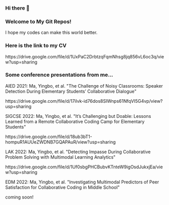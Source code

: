 ### Hi there 👋

<!--
**yingbo-ma/yingbo-ma** is a ✨ _special_ ✨ repository because its `README.md` (this file) appears on your GitHub profile.

Here are some ideas to get you started:

- 🔭 I’m currently working on ...
- 🌱 I’m currently learning ...
- 👯 I’m looking to collaborate on ...
- 🤔 I’m looking for help with ...
- 💬 Ask me about ...
- 📫 How to reach me: ...
- 😄 Pronouns: ...
- ⚡ Fun fact: ...
-->

<h3>Welcome to My Git Repos!</h3>
<p>I hope my codes can make this world better.</p>

<h3>Here is the link to my CV</h3>
https://drive.google.com/file/d/1UxPaC2DrbtzqFqmNhsg8jq856vL6oc3q/view?usp=sharing

<h3>Some conference presentations from me...</h3>
<p>AIED 2021: Ma, Yingbo, et al. "The Challenge of Noisy Classrooms: Speaker Detection During Elementary Students’ Collaborative Dialogue"</p>
https://drive.google.com/file/d/17ilvk-id76dos8SIWnps61NfqVI5G4vp/view?usp=sharing

<p>SIGCSE 2022: Ma, Yingbo, et al. "It’s Challenging but Doable: Lessons Learned from a Remote Collaborative Coding Camp for Elementary Students"</p>
https://drive.google.com/file/d/18ub3bT1-hompuR1AUUeZWDNB7GQAPAuR/view?usp=sharing

<p>LAK 2022: Ma, Yingbo, et al. "Detecting Impasse During Collaborative Problem Solving with Multimodal Learning Analytics"</p>
https://drive.google.com/file/d/1Uf0sbgPHCBubvKTnteW9igOsdJukxjEa/view?usp=sharing

<p>EDM 2022: Ma, Yingbo, et al. "Investigating Multimodal Predictors of Peer Satisfaction for Collaborative Coding in Middle School"</p>
coming soon!